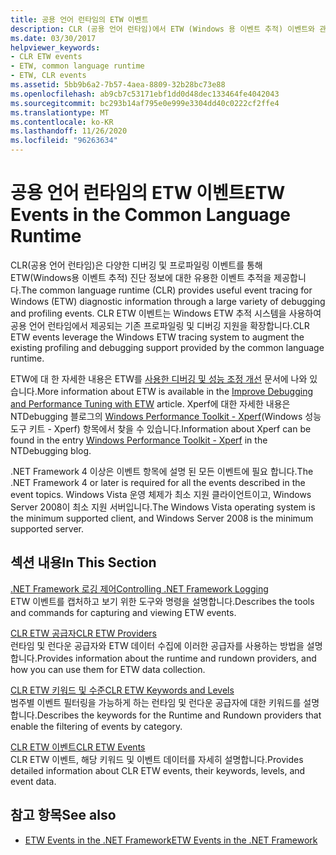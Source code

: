 ```yaml
---
title: 공용 언어 런타임의 ETW 이벤트
description: CLR (공용 언어 런타임)에서 ETW (Windows 용 이벤트 추적) 이벤트와 관련 된 요약 및 보기 링크를 읽습니다.
ms.date: 03/30/2017
helpviewer_keywords:
- CLR ETW events
- ETW, common language runtime
- ETW, CLR events
ms.assetid: 5bb9b6a2-7b57-4aea-8809-32b28bc73e88
ms.openlocfilehash: ab9cb7c53171ebf1dd0d48dec133464fe4042043
ms.sourcegitcommit: bc293b14af795e0e999e3304dd40c0222cf2ffe4
ms.translationtype: MT
ms.contentlocale: ko-KR
ms.lasthandoff: 11/26/2020
ms.locfileid: "96263634"
---
```

# <a name="etw-events-in-the-common-language-runtime"></a><span data-ttu-id="702c8-103">공용 언어 런타임의 ETW 이벤트</span><span class="sxs-lookup"><span data-stu-id="702c8-103">ETW Events in the Common Language Runtime</span></span>

<span data-ttu-id="702c8-104">CLR(공용 언어 런타임)은 다양한 디버깅 및 프로파일링 이벤트를 통해 ETW(Windows용 이벤트 추적) 진단 정보에 대한 유용한 이벤트 추적을 제공합니다.</span><span class="sxs-lookup"><span data-stu-id="702c8-104">The common language runtime (CLR) provides useful event tracing for Windows (ETW) diagnostic information through a large variety of debugging and profiling events.</span></span> <span data-ttu-id="702c8-105">CLR ETW 이벤트는 Windows ETW 추적 시스템을 사용하여 공용 언어 런타임에서 제공되는 기존 프로파일링 및 디버깅 지원을 확장합니다.</span><span class="sxs-lookup"><span data-stu-id="702c8-105">CLR ETW events leverage the Windows ETW tracing system to augment the existing profiling and debugging support provided by the common language runtime.</span></span>  
  
 <span data-ttu-id="702c8-106">ETW에 대 한 자세한 내용은 ETW를 [사용한 디버깅 및 성능 조정 개선](/archive/msdn-magazine/2007/april/event-tracing-improve-debugging-and-performance-tuning-with-etw) 문서에 나와 있습니다.</span><span class="sxs-lookup"><span data-stu-id="702c8-106">More information about ETW is available in the [Improve Debugging and Performance Tuning with ETW](/archive/msdn-magazine/2007/april/event-tracing-improve-debugging-and-performance-tuning-with-etw) article.</span></span> <span data-ttu-id="702c8-107">Xperf에 대한 자세한 내용은 NTDebugging 블로그의 [Windows Performance Toolkit - Xperf](/archive/blogs/ntdebugging/windows-performance-toolkit-xperf)(Windows 성능 도구 키트 - Xperf) 항목에서 찾을 수 있습니다.</span><span class="sxs-lookup"><span data-stu-id="702c8-107">Information about Xperf can be found in the entry [Windows Performance Toolkit - Xperf](/archive/blogs/ntdebugging/windows-performance-toolkit-xperf) in the NTDebugging blog.</span></span>  
  
 <span data-ttu-id="702c8-108">.NET Framework 4 이상은 이벤트 항목에 설명 된 모든 이벤트에 필요 합니다.</span><span class="sxs-lookup"><span data-stu-id="702c8-108">The .NET Framework 4 or later is required for all the events described in the event topics.</span></span> <span data-ttu-id="702c8-109">Windows Vista 운영 체제가 최소 지원 클라이언트이고, Windows Server 2008이 최소 지원 서버입니다.</span><span class="sxs-lookup"><span data-stu-id="702c8-109">The Windows Vista operating system is the minimum supported client, and Windows Server 2008 is the minimum supported server.</span></span>  
  
## <a name="in-this-section"></a><span data-ttu-id="702c8-110">섹션 내용</span><span class="sxs-lookup"><span data-stu-id="702c8-110">In This Section</span></span>  

 [<span data-ttu-id="702c8-111">.NET Framework 로깅 제어</span><span class="sxs-lookup"><span data-stu-id="702c8-111">Controlling .NET Framework Logging</span></span>](controlling-logging.md)  
 <span data-ttu-id="702c8-112">ETW 이벤트를 캡처하고 보기 위한 도구와 명령을 설명합니다.</span><span class="sxs-lookup"><span data-stu-id="702c8-112">Describes the tools and commands for capturing and viewing ETW events.</span></span>  
  
 [<span data-ttu-id="702c8-113">CLR ETW 공급자</span><span class="sxs-lookup"><span data-stu-id="702c8-113">CLR ETW Providers</span></span>](clr-etw-providers.md)  
 <span data-ttu-id="702c8-114">런타임 및 런다운 공급자와 ETW 데이터 수집에 이러한 공급자를 사용하는 방법을 설명합니다.</span><span class="sxs-lookup"><span data-stu-id="702c8-114">Provides information about the runtime and rundown providers, and how you can use them for ETW data collection.</span></span>  
  
 [<span data-ttu-id="702c8-115">CLR ETW 키워드 및 수준</span><span class="sxs-lookup"><span data-stu-id="702c8-115">CLR ETW Keywords and Levels</span></span>](clr-etw-keywords-and-levels.md)  
 <span data-ttu-id="702c8-116">범주별 이벤트 필터링을 가능하게 하는 런타임 및 런다운 공급자에 대한 키워드를 설명합니다.</span><span class="sxs-lookup"><span data-stu-id="702c8-116">Describes the keywords for the Runtime and Rundown providers that enable the filtering of events by category.</span></span>  
  
 [<span data-ttu-id="702c8-117">CLR ETW 이벤트</span><span class="sxs-lookup"><span data-stu-id="702c8-117">CLR ETW Events</span></span>](clr-etw-events.md)  
 <span data-ttu-id="702c8-118">CLR ETW 이벤트, 해당 키워드 및 이벤트 데이터를 자세히 설명합니다.</span><span class="sxs-lookup"><span data-stu-id="702c8-118">Provides detailed information about CLR ETW events, their keywords, levels, and event data.</span></span>  
  
## <a name="see-also"></a><span data-ttu-id="702c8-119">참고 항목</span><span class="sxs-lookup"><span data-stu-id="702c8-119">See also</span></span>

- [<span data-ttu-id="702c8-120">ETW Events in the .NET Framework</span><span class="sxs-lookup"><span data-stu-id="702c8-120">ETW Events in the .NET Framework</span></span>](etw-events.md)
